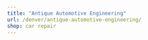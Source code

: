 ```yaml
---
title: "Antique Automotive Engineering"
url: /denver/antique-automotive-engineering/
shop: car repair
---
```

